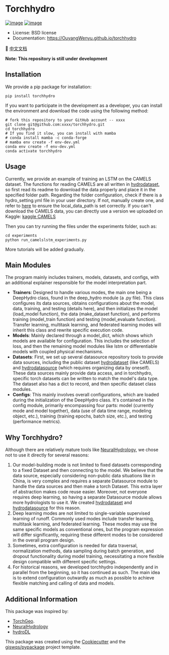 <!--
 * @Author: Wenyu Ouyang
 * @Date: 2024-04-13 18:29:19
 * @LastEditTime: 2024-04-14 09:12:47
 * @LastEditors: Wenyu Ouyang
 * @Description: English version of the README
 * @FilePath: \torchhydro\README.md
 * Copyright (c) 2023-2024 Wenyu Ouyang. All rights reserved.
-->
# Torchhydro


[![image](https://img.shields.io/pypi/v/torchhydro.svg)](https://pypi.python.org/pypi/torchhydro)
[![image](https://img.shields.io/conda/vn/conda-forge/torchhydro.svg)](https://anaconda.org/conda-forge/torchhydro)

- License: BSD license
- Documentation: https://OuyangWenyu.github.io/torchhydro  

📜 [中文文档](README.zh.md)

**Note: This repository is still under development**

## Installation

We provide a pip package for installation:

```Shell
pip install torchhydro
```

If you want to participate in the development as a developer, you can install the environment and download the code using the following method:

```Shell
# fork this repository to your GitHub account -- xxxx
git clone git@github.com:xxxx/torchhydro.git
cd torchhydro
# If you find it slow, you can install with mamba
# conda install mamba -c conda-forge
# mamba env create -f env-dev.yml
conda env create -f env-dev.yml
conda activate torchhydro
```

## Usage

Currently, we provide an example of training an LSTM on the CAMELS dataset. The functions for reading CAMELS are all written in [hydrodataset](https://github.com/OuyangWenyu/hydrodataset), so first read its readme to download the data properly and place it in the specified folder path. Regarding the folder configuration, check if there is a hydro_setting.yml file in your user directory. If not, manually create one, and refer to [here](https://github.com/OuyangWenyu/torchhydro/blob/6aec414d99e35f4f1672903eb9e18e8eebeadb09/torchhydro/__init__.py#L34) to ensure the local_data_path is set correctly. If you can't download the CAMELS data, you can directly use a version we uploaded on Kaggle: [kaggle CAMELS](https://www.kaggle.com/datasets/headwater/camels)

Then you can try running the files under the experiments folder, such as:

```Shell
cd experiments
python run_camelslstm_experiments.py
```

More tutorials will be added gradually.

## Main Modules

The program mainly includes trainers, models, datasets, and configs, with an additional explainer responsible for the model interpretation part.

- **Trainers**: Designed to handle various modes, the main one being a DeepHydro class, found in the deep_hydro module (a .py file). This class configures its data sources, obtains configurations about the model, data, training, and testing (details here), and then initializes the model (load_model function), the data (make_dataset function), and performs training (model_train function) and testing (model_evaluate function). Transfer learning, multitask learning, and federated learning modes will inherit this class and rewrite specific execution code.
- **Models**: Mainly declared through a model_dict, which shows which models are available for configuration. This includes the selection of loss, and then the remaining model modules like lstm or differentiable models with coupled physical mechanisms.
- **Datasets**: First, we set up several datasource repository tools to provide data sources, including the public dataset [hydrodataset](https://github.com/OuyangWenyu/hydrodataset) (like CAMELS) and [hydrodatasource](https://github.com/iHeadWater/hydrodatasource) (which requires organizing data by oneself). These data sources mainly provide data access, and in torchhydro, specific torch datasets can be written to match the model's data type. The dataset also has a dict to record, and then specific dataset class modules.
- **Configs**: This mainly involves overall configurations, which are loaded during the initialization of the DeepHydro class. It's contained in the config module, primarily encompassing four parts: model (currently mode and model together), data (use of data time range, modeling object, etc.), training (training epochs, batch size, etc.), and testing (performance metrics).

## Why Torchhydro?

Although there are relatively mature tools like [NeuralHydrology](https://github.com/neuralhydrology/neuralhydrology), we chose not to use it directly for several reasons:
1. Our model-building mode is not limited to fixed datasets corresponding to a fixed Dataset and then connecting to the model. We believe that the data source, especially considering non-public data situations like in China, is very complex and requires a separate Datasource module to handle the data sources and then make a torch Dataset. This extra layer of abstraction makes code reuse easier. Moreover, not everyone requires deep learning, so having a separate Datasource module allows more hydrologists to use it. We created [hydrodataset](https://github.com/OuyangWenyu/hydrodataset) and [hydrodatasource](https://github.com/iHeadWater/hydrodatasource) for this reason.
2. Deep learning modes are not limited to single-variable supervised learning of runoff. Commonly used modes include transfer learning, multitask learning, and federated learning. These modes may use the same specific models as conventional ones, but the program expression will differ significantly, requiring these different modes to be considered in the overall program design.
3. Sometimes, extra configuration is needed for data traversal, normalization methods, data sampling during batch generation, and dropout functionality during model training, necessitating a more flexible design compatible with different specific settings.
4. For historical reasons, we developed torchhydro independently and in parallel from the beginning, so it has continued as such. The main idea is to extend configuration outwardly as much as possible to achieve flexible matching and calling of data and models.

## Additional Information

This package was inspired by:

- [TorchGeo](https://torchgeo.readthedocs.io/en/stable/).
- [NeuralHydrology](https://github.com/neuralhydrology/neuralhydrology)
- [hydroDL](https://github.com/mhpi/hydroDL)

This package was created using the [Cookiecutter](https://github.com/cookiecutter/cookiecutter) and the [giswqs/pypackage](https://github.com/giswqs/pypackage) project template.
